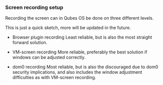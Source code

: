 ### Screen recording setup ###
Recording the screen can in Qubes OS be done on three different levels.

This is just a quick sketch, more will be updated in the future.

- Browser plugin recording
Least reliable, but is also the most straight forward solution.

- VM-screen recording
More reliable, preferably the best solution if windows can be adjusted correctly.

- dom0 recording
Most reliable, but is also the discouraged due to dom0 security implications, and also includes the window adjustment difficulties as with VM-screen recording.
